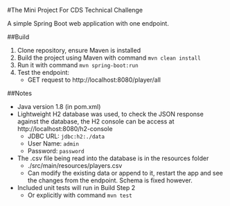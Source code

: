 #The Mini Project
For CDS Technical Challenge

A simple Spring Boot web application with one endpoint.

##Build
1) Clone repository, ensure Maven is installed
2) Build the project using Maven with command `mvn clean install`
3) Run it with command `mvn spring-boot:run`
4) Test the endpoint:
    * GET request to http://localhost:8080/player/all

##Notes
* Java version 1.8 (in pom.xml)
* Lightweight H2 database was used, to check the JSON response against the database,
the H2 console can be access at http://localhost:8080/h2-console
    * JDBC URL: `jdbc:h2:./data`
    * User Name: `admin`
    * Password: `password`
* The .csv file being read into the database is in the resources folder
    * ./src/main/resources/players.csv
    * Can modify the existing data or append to it, restart the app and see the changes
    from the endpoint. Schema is fixed however.
* Included unit tests will run in Build Step 2
    * Or explicitly with command `mvn test`